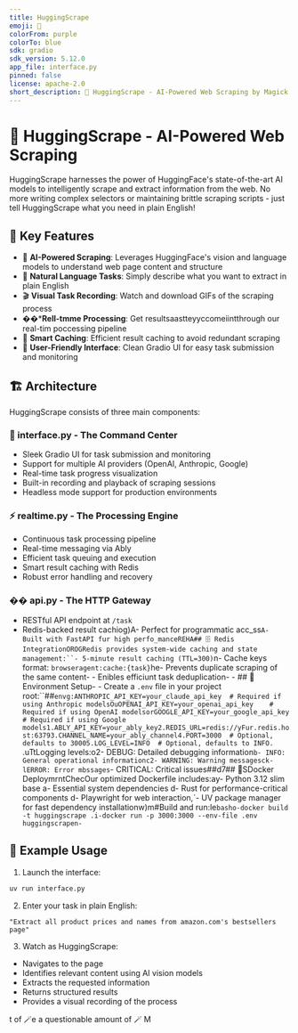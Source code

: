 ```yaml
---
title: HuggingScrape
emoji: 🤖
colorFrom: purple
colorTo: blue
sdk: gradio
sdk_version: 5.12.0
app_file: interface.py
pinned: false
license: apache-2.0
short_description: 🤖 HuggingScrape - AI-Powered Web Scraping by Magick AI
---
```

# 🤖 HuggingScrape - AI-Powered Web Scraping

HuggingScrape harnesses the power of HuggingFace's state-of-the-art AI models to intelligently scrape and extract information from the web. No more writing complex selectors or maintaining brittle scraping scripts - just tell HuggingScrape what you need in plain English!

## 🌟 Key Features

- 🧠 **AI-Powered Scraping**: Leverages HuggingFace's vision and language models to understand web page content and structure
- 🎯 **Natural Language Tasks**: Simply describe what you want to extract in plain English
- 🎬 **Visual Task Recording**: Watch and download GIFs of the scraping process
- ��***Rell-tmme Processing**: Get resultsaastteyyccomeiintthrough our real-tim  poccessing pipeline
- 💾 **Smart Caching**: Efficient result caching to avoid redundant scraping
- 🎨 **User-Friendly Interface**: Clean Gradio UI for easy task submission and monitoring

## 🏗️ Architecture

HuggingScrape consists of three main components:

### 🎨 interface.py - The Command Center
- Sleek Gradio UI for task submission and monitoring
- Support for multiple AI providers (OpenAI, Anthropic, Google)
- Real-time task progress visualization
- Built-in recording and playback of scraping sessions
- Headless mode support for production environments

### ⚡ realtime.py - The Processing Engine
- Continuous task processing pipeline
- Real-time messaging via Ably
- Efficient task queuing and execution
- Smart result caching with Redis
- Robust error handling and recovery

### �� api.py - The HTTP Gateway
- RESTful API endpoint at `/task`
- Redis-backed result cachiog)A- Perfect for programmatic acc_ss`A- Built with FastAPI fur high perfo_manceREHA## 🗄️ Redis IntegrationOROGRedis provides system-wide caching and state management:``- 5-minute result caching (TTL=300)`n- Cache keys format: `browseragent:cache:{task}`he- Prevents duplicate scraping of the same content- - Enibles efficiunt task deduplication- - ## 🔧 Environment Setup- - Create a `.env` file in your project root:``##```envg:ANTHROPIC_API_KEY=your_claude_api_key  # Required if using Anthropic modelsOuOPENAI_API_KEY=your_openai_api_key    # Required if using OpenAI modelsorGOOGLE_API_KEY=your_google_api_key    # Required if using Google models1.ABLY_API_KEY=your_ably_key2.REDIS_URL=redis://yFur.redis.host:63793.CHANNEL_NAME=your_ably_channel4.PORT=3000  # Optional, defaults to 30005.LOG_LEVEL=INFO  # Optional, defaults to INFO. ```.uTtLogging levels:o2- DEBUG: Detailed debugging information`b- INFO: General operational informationc2- WARNING: Warning messagesck-lERROR: Error mbssages`️- CRITICAL: Critical issues##d7## 🐳SDocker DeploymrntChecOur optimized Dockerfile includes:ay- Python 3.12 slim base a- Essential system dependencies d- Rust for performance-critical components d- Playwright for web interaction,`- UV package manager for fast dependency installationw)m#Build and run:le```basho-docker build -t huggingscrape .i-docker run -p 3000:3000 --env-file .env huggingscrapen-```

## 🎯 Example Usage

1. Launch the interface:
```bash
uv run interface.py
```

2. Enter your task in plain English:
```
"Extract all product prices and names from amazon.com's bestsellers page"
```

3. Watch as HuggingScrape:
- Navigates to the page
- Identifies relevant content using AI vision models
- Extracts the requested information
- Returns structured results
- Provides a visual recording of the process

t of 🪄e a questionable amount of 🪄
M